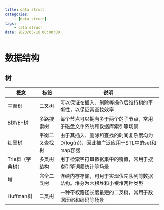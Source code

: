 ```yaml
---
title: data struct
categories: 
	- [data struct]
tags:
	- data struct
date: 2023/05/10 00:00:00
---
```


# 数据结构

## 树

| 概念             | 标签           | 说明                                                         |
| ---------------- | -------------- | ------------------------------------------------------------ |
| 平衡树           | 二叉树         | 可以保证在插入、删除等操作后维持树的平衡性，以保证其查找效率 |
| B树/B+树         | 多路搜索树     | 每个节点可以拥有多于两个的子节点，常用于磁盘文件系统和数据库索引等场景 |
| 红黑树           | 平衡二叉查找树 | 由于其插入、删除和查找的时间复杂度均为O(log(n))，因此被广泛应用于STL中的set和map容器 |
| Trie树（字典树） | 多叉树结构     | 用于检索字符串数据集中的键值，常用于搜索引擎词频统计等场景   |
| 堆               | 完全二叉树     | 连续内存存储，可用于实现优先队列等数据结构。堆分为大根堆和小根堆两种类型 |
| Huffman树        | 二叉树         | 一种带权路径长度最短的二叉树，常用于数据压缩和编码等场景     |

